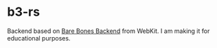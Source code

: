 # b3-rs

Backend based on [Bare Bones Backend](https://webkit.org/docs/b3/) from WebKit. I am making it for educational purposes. 